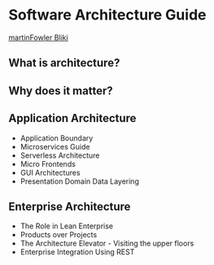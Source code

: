 # Software Architecture Guide

[martinFowler Bliki](https://martinfowler.com/architecture/)

## What is architecture?


## Why does it matter?


## Application Architecture
* Application Boundary
* Microservices Guide
* Serverless Architecture
* Micro Frontends
* GUI Architectures
* Presentation Domain Data Layering

## Enterprise Architecture
* The Role in Lean Enterprise
* Products over Projects
* The Architecture Elevator - Visiting the upper floors
* Enterprise Integration Using REST
